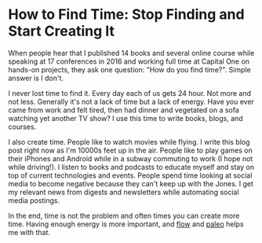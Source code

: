 # How to Find Time: Stop Finding and Start Creating It

When people hear that I published 14 books and several online course while speaking at 17 conferences in 2016 and working full time at Capital One on hands-on projects, they ask one question: "How do you find time?". Simple answer is I don't.

I never lost time to find it. Every day each of us gets 24 hour. Not more and not less. Generally it's not a lack of time but a lack of energy. Have you ever came from work and felt tired, then had dinner and vegetated on a sofa watching yet another TV show? I use this time to write books, blogs, and courses. 

I also create time. People like to watch movies while flying. I write this blog post right now as I'm 10000s feet up in the air. People like to play games on their iPhones and Android while in a subway commuting to work (I hope not while driving!). I listen to books and podcasts to educate myself and stay on top of current technologies and events. 
People spend time looking at social media to become negative because they can't keep up with the Jones. I get my relevant news from digests and newsletters while automating social media postings.

In the end, time is not the problem and often times you can create more time. Having enough energy is more important, and [flow](http://azat.co/blog/flow) and [paleo](http://azat.co/blog/paleo-superpowers) helps me with that.
